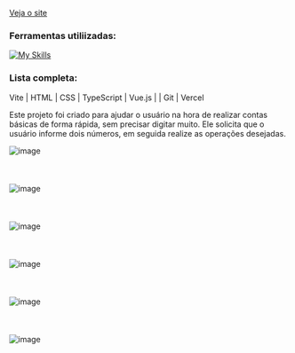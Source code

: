 [Veja o site](https://arithmetic-calculator-one.vercel.app/)

### Ferramentas utiliizadas:
[![My Skills](https://skillicons.dev/icons?i=vite,html,css,ts,vue,git,vercel)](https://skillicons.dev)

### Lista completa:
Vite | HTML | CSS | TypeScript | Vue.js |  | Git | Vercel

Este projeto foi criado para ajudar o usuário na hora de realizar contas básicas de forma rápida, sem precisar digitar muito.
Ele solicita que o usuário informe dois números, em seguida realize as operações desejadas.

![image](https://github.com/user-attachments/assets/7875fe45-b80c-4e81-8b9e-ff877bd6a06b)
<br/>
<br/>
<br/>
<br/>
![image](https://github.com/user-attachments/assets/5c2891b9-0680-4388-b2c3-aa20d11ebdf3)
<br/>
<br/>
<br/>
<br/>
![image](https://github.com/user-attachments/assets/d4925bb2-a54e-421f-b2c7-a4ac133fec68)
<br/>
<br/>
<br/>
<br/>
![image](https://github.com/user-attachments/assets/8b4187ec-ea75-46a8-8828-95071ed9c6d7)
<br/>
<br/>
<br/>
<br/>
![image](https://github.com/user-attachments/assets/020c3643-2284-4882-8ece-5a59406b4119)
<br/>
<br/>
<br/>
<br/>
![image](https://github.com/user-attachments/assets/35a929fb-b204-4ccc-8f75-dafd778bf996)
